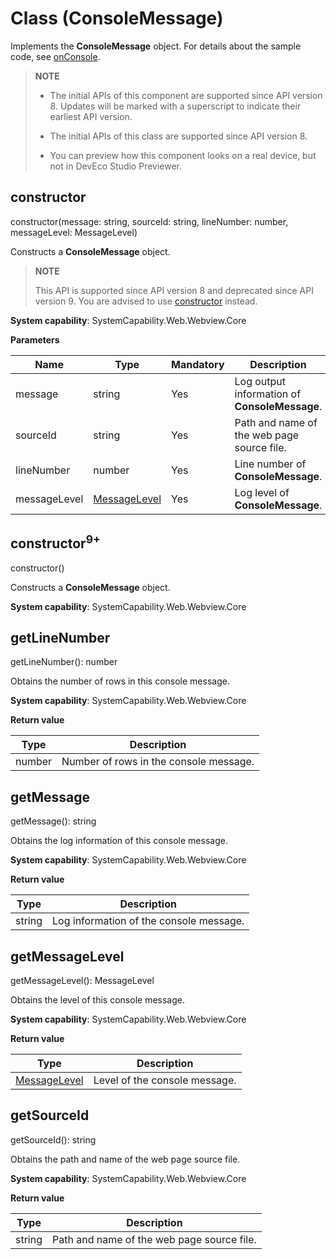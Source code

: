 # Class (ConsoleMessage)
<!--Kit: ArkWeb-->
<!--Subsystem: Web-->
<!--Owner: @aohui-->
<!--Designer: @yaomingliu-->
<!--Tester: @ghiker-->
<!--Adviser: @HelloCrease-->

Implements the **ConsoleMessage** object. For details about the sample code, see [onConsole](./arkts-basic-components-web-events.md#onconsole).

> **NOTE**
>
> - The initial APIs of this component are supported since API version 8. Updates will be marked with a superscript to indicate their earliest API version.
>
> - The initial APIs of this class are supported since API version 8.
>
> - You can preview how this component looks on a real device, but not in DevEco Studio Previewer.

## constructor

constructor(message: string, sourceId: string, lineNumber: number, messageLevel: MessageLevel)

Constructs a **ConsoleMessage** object.

> **NOTE**
>
> This API is supported since API version 8 and deprecated since API version 9. You are advised to use [constructor](#constructor9) instead.

**System capability**: SystemCapability.Web.Webview.Core

**Parameters**

| Name   | Type                                     | Mandatory| Description                              |
| --------- | ----------------------------------------- | ---- | ---------------------------------- |
| message | string | Yes  | Log output information of **ConsoleMessage**.|
| sourceId | string | Yes  | Path and name of the web page source file.|
| lineNumber | number | Yes  | Line number of **ConsoleMessage**.|
| messageLevel | [MessageLevel](./arkts-basic-components-web-e.md#messagelevel) | Yes  | Log level of **ConsoleMessage**.|

## constructor<sup>9+</sup>

constructor()

Constructs a **ConsoleMessage** object.

**System capability**: SystemCapability.Web.Webview.Core

## getLineNumber

getLineNumber(): number

Obtains the number of rows in this console message.

**System capability**: SystemCapability.Web.Webview.Core

**Return value**

| Type    | Description                  |
| ------ | -------------------- |
| number | Number of rows in the console message.|

## getMessage

getMessage(): string

Obtains the log information of this console message.

**System capability**: SystemCapability.Web.Webview.Core

**Return value**

| Type    | Description                    |
| ------ | ---------------------- |
| string | Log information of the console message.|

## getMessageLevel

getMessageLevel(): MessageLevel

Obtains the level of this console message.

**System capability**: SystemCapability.Web.Webview.Core

**Return value**

| Type                               | Description                    |
| --------------------------------- | ---------------------- |
| [MessageLevel](./arkts-basic-components-web-e.md#messagelevel) | Level of the console message.|

## getSourceId

getSourceId(): string

Obtains the path and name of the web page source file.

**System capability**: SystemCapability.Web.Webview.Core

**Return value**

| Type    | Description           |
| ------ | ------------- |
| string | Path and name of the web page source file.|
